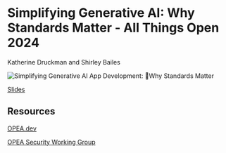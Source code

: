 # Simplifying Generative AI: Why Standards Matter - All Things Open 2024

Katherine Druckman and Shirley Bailes

![Simplifying Generative AI App Development: Why Standards Matter](https://github.com/intel/open-ecosystem-evangelism/blob/main/ai/Simplifying_Gen_AI_ATO24/Simplifying_GenAI_ATO24.jpg)

[Slides](https://github.com/intel/open-ecosystem-evangelism/blob/main/ai/Simplifying_Gen_AI/OSSEU2024_Simplifying_GenAI.pdf)


## Resources

[OPEA.dev](https://opea.dev)

[OPEA Security Working Group](https://github.com/opea-project/Security-Working-Group)
